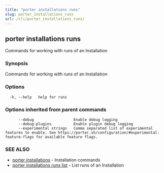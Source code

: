 ```yaml
---
title: "porter installations runs"
slug: porter_installations_runs
url: /cli/porter_installations_runs/
---
```

## porter installations runs

Commands for working with runs of an Installation

### Synopsis

Commands for working with runs of an Installation

### Options

```
  -h, --help   help for runs
```

### Options inherited from parent commands

```
      --debug                  Enable debug logging
      --debug-plugins          Enable plugin debug logging
      --experimental strings   Comma separated list of experimental features to enable. See https://porter.sh/configuration/#experimental-feature-flags for available feature flags.
```

### SEE ALSO

* [porter installations](/cli/porter_installations/)	 - Installation commands
* [porter installations runs list](/cli/porter_installations_runs_list/)	 - List runs of an Installation


